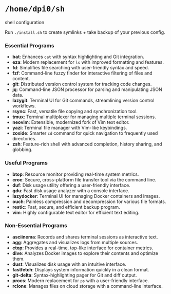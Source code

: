# `/home/dpi0/sh`

shell configuration

Run `./install.sh` to create symlinks + take backup of your previous config.

### Essential Programs

- **bat**: Enhances `cat` with syntax highlighting and Git integration.
- **eza**: Modern replacement for `ls` with improved formatting and features.
- **fd**: Simplifies file searching with user-friendly syntax and speed.
- **fzf**: Command-line fuzzy finder for interactive filtering of files and content.
- **git**: Distributed version control system for tracking code changes.
- **jq**: Command-line JSON processor for parsing and manipulating JSON data.
- **lazygit**: Terminal UI for Git commands, streamlining version control workflows.
- **rsync**: Fast, versatile file copying and synchronization tool.
- **tmux**: Terminal multiplexer for managing multiple terminal sessions.
- **neovim**: Extensible, modernized fork of Vim text editor.
- **yazi**: Terminal file manager with Vim-like keybindings.
- **zoxide**: Smarter `cd` command for quick navigation to frequently used directories.
- **zsh**: Feature-rich shell with advanced completion, history sharing, and globbing.

### Useful Programs

- **btop**: Resource monitor providing real-time system metrics.
- **croc**: Secure, cross-platform file transfer tool via the command line.
- **duf**: Disk usage utility offering a user-friendly interface.
- **gdu**: Fast disk usage analyzer with a console interface.
- **lazydocker**: Terminal UI for managing Docker containers and images.
- **ouch**: Painless compression and decompression for various file formats.
- **restic**: Fast, secure, and efficient backup program.
- **vim**: Highly configurable text editor for efficient text editing.

### Non-Essential Programs

- **asciinema**: Records and shares terminal sessions as interactive text.
- **agg**: Aggregates and visualizes logs from multiple sources.
- **ctop**: Provides a real-time, top-like interface for container metrics.
- **dive**: Analyzes Docker images to explore their contents and optimize them.
- **dust**: Visualizes disk usage with an intuitive interface.
- **fastfetch**: Displays system information quickly in a clean format.
- **git-delta**: Syntax-highlighting pager for Git and diff output.
- **procs**: Modern replacement for `ps` with a user-friendly interface.
- **rclone**: Manages files on cloud storage with a command-line interface.
